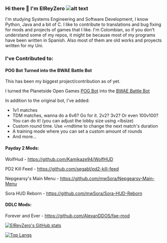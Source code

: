 ### Hi there 👋 I'm ElReyZero ![alt text](https://cdn.frankerfacez.com/emoticon/457124/1)

I'm studying Systems Engineering and Software Development, I know Python, Java and a bit of C. I like to contribute to translations and bug fixing for mods and projects of games that I like.
I'm Colombian, so if you don't understand some of my repos, it might be because most of my programs have been written in Spanish. Also most of them are old works and proyects written for my Uni.

### I've Contributed to:
#### POG Bot Turned into the BWAE Battle Bot
This has been my biggest project/contribution as of yet.

I turned the Planetside Open Games [POG Bot](https://github.com/yakMM/POG-bot) into the [BWAE Battle Bot](https://github.com/ElReyZero/BWAEBattleBot)

In addition to the original bot, I've added:
- 1v1 matches
- TDM matches, wanna do a 6v6? Go for it. 2v2? 3v2? Or even 100v100? You can do it! (you can adjust the lobby size using =lbsize)
- Custom round time. Use =rndtime to change the next match's duration
- A training mode where you can set a custom amount of rounds
- And more...

#### Payday 2 Mods:
WolfHud - https://github.com/Kamikaze94/WolfHUD

PD2 Kill Feed - https://github.com/segabl/pd2-kill-feed

Nepgearsy's Main Menu - https://github.com/mwSora/Nepgearsy-Main-Menu

Sora HUD Reborn - https://github.com/mwSora/Sora-HUD-Reborn


#### DDLC Mods:

Forever and Ever - https://github.com/AlexanDDOS/fae-mod


[![ElReyZero's GitHub stats](https://github-readme-stats.vercel.app/api?username=ElReyZero&count_private=true&show_icons=true&include_all_commits=true)
](https://github.com/anuraghazra/github-readme-stats)


[![Top Langs](https://github-readme-stats.vercel.app/api/top-langs/?username=ElReyZero&layout=compact)](https://github.com/anuraghazra/github-readme-stats)

